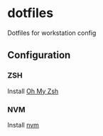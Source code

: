 # dotfiles
Dotfiles for workstation config

## Configuration

### ZSH

Install [Oh My Zsh](https://ohmyz.sh/)

### NVM

Install [nvm](https://github.com/nvm-sh/nvm)
